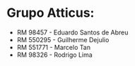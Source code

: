 # Grupo Atticus:
- RM 98457  -  Eduardo Santos de Abreu
- RM 550295 - Guilherme Dejulio
- RM 551771 -  Marcelo Tan
- RM 98326  -  Rodrigo Lima

